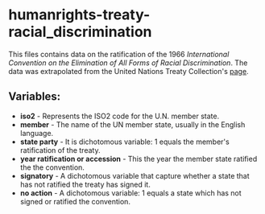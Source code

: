 # humanrights-treaty-racial_discrimination
This files contains data on the ratification of the 1966 *International Convention on the Elimination of All Forms of Racial Discrimination*. The data was extrapolated from the United Nations Treaty Collection's [page](https://treaties.un.org/Pages/ViewDetails.aspx?src=TREATY&mtdsg_no=IV-2&chapter=4&clang=_en).

## Variables:
- **iso2** - Represents the ISO2 code for the U.N. member state.
- **member** - The name of the UN member state, usually in the English language.
- **state party** - It is dichotomous variable: 1 equals the member's ratification of the treaty.
- **year ratification or accession** - This the year the member state ratified the the convention.
- **signatory** - A dichotomous variable that capture whether a state that has not ratified the treaty has signed it.
- **no action** - A dichotomous variable: 1 equals a state which has not signed or ratified the convention. 
